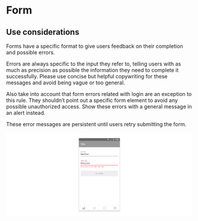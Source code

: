# Form

## Use considerations

Forms have a specific format to give users feedback on their completion and possible errors.

Errors are always specific to the input they refer to, telling users with as much as precision as possible the information they need to complete it successfully. Please use concise but helpful copywriting for these messages and avoid being vague or too general.

Also take into account that form errors related with login are an exception to this rule. They shouldn’t point out a specific form element to avoid any possible unauthorized access. Show these errors with a general message in an alert instead.

These error messages are persistent until users retry submitting the form. 

![](../../../../.gitbook/assets/android_form.jpg)

